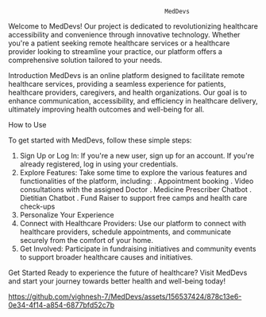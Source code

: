                                                 MedDevs

Welcome to MedDevs! Our project is dedicated to revolutionizing healthcare accessibility and convenience through innovative technology.
Whether you're a patient seeking remote healthcare services or a healthcare provider looking to streamline your practice, our platform offers a comprehensive solution tailored to your needs.


Introduction
MedDevs is an online platform designed to facilitate remote healthcare services, providing a seamless experience for patients, healthcare providers, caregivers, and health organizations. 
Our goal is to enhance communication, accessibility, and efficiency in healthcare delivery, ultimately improving health outcomes and well-being for all.



How to Use

To get started with MedDevs, follow these simple steps:

1. Sign Up or Log In: If you're a new user, sign up for an account. If you're already registered, log in
using your credentials.
2. Explore Features: Take some time to explore the various features and functionalities of the platform, including:
        . Appointment booking
        . Video consultations with the assigned Doctor
        . Medicine Prescriber Chatbot
        . Dietitian  Chatbot
        . Fund Raiser to support free camps and health care check-ups
3. Personalize Your Experience
4. Connect with Healthcare Providers: Use our platform to connect with healthcare providers,
schedule appointments, and communicate securely from the comfort of your home.
5. Get Involved: Participate in fundraising initiatives and community events to support broader
healthcare causes and initiatives.


Get Started
Ready to experience the future of healthcare? Visit MedDevs and start your journey towards better health and well-being today!








https://github.com/vighnesh-7/MedDevs/assets/156537424/878c13e6-0e34-4f14-a854-6877bfd52c7b














